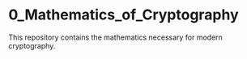 # 0_Mathematics_of_Cryptography
This repository contains the mathematics necessary for modern cryptography.
